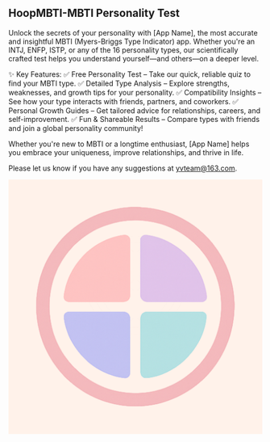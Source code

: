 ## HoopMBTI-MBTI Personality Test

Unlock the secrets of your personality with [App Name], the most accurate and insightful MBTI (Myers-Briggs Type Indicator) app. Whether you're an INTJ, ENFP, ISTP, or any of the 16 personality types, our scientifically crafted test helps you understand yourself—and others—on a deeper level.

✨ Key Features:
✅ Free Personality Test – Take our quick, reliable quiz to find your MBTI type.
✅ Detailed Type Analysis – Explore strengths, weaknesses, and growth tips for your personality.
✅ Compatibility Insights – See how your type interacts with friends, partners, and coworkers.
✅ Personal Growth Guides – Get tailored advice for relationships, careers, and self-improvement.
✅ Fun & Shareable Results – Compare types with friends and join a global personality community!

Whether you're new to MBTI or a longtime enthusiast, [App Name] helps you embrace your uniqueness, improve relationships, and thrive in life.

Please let us know if you have any suggestions at yvteam@163.com.

![](/images/hoopmbti.png)
